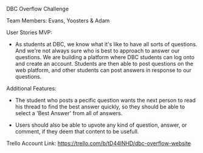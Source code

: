 DBC Overflow Challenge

Team Members:
Evans, Yoosters & Adam

User Stories
MVP:
  - As students at DBC, we know what it's like to have all sorts of questions. And we're not always sure who is best to approach to answer our questions. We are building a platform where DBC students can log onto and create an account. Students are then able to post questions on the web platform, and other students can post answers in response to our questions.

Additional Features:
  - The student who posts a pecific question wants the next person to read his thread to find the best answer quickly, so they should be able to select a 'Best Answer' from all of answers.

  - Users should also be able to upvote any kind of question, answer, or comment, if they deem that content to be usefull.

Trello Account Link:
https://trello.com/b/tD44lNHD/dbc-overflow-website
